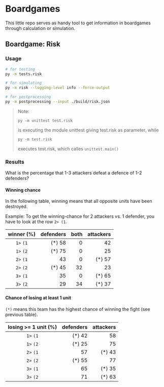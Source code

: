# Boardgames

This little repo serves as handy tool to get information in boardgames through calculation or simulation.

## Boardgame: Risk

### Usage

```zsh
# for testing
py -m tests.risk

# for simulating
py -m risk --logging-level info --force-output

# for postprocessing
py -m postprocessing --input ./build/risk.json
```

> Note:
>
> `py -m unittest test.risk`
>
> is executing the module unittest giving test.risk as parameter, while
>
> `py -m test.risk`
>
> executes test.risk, which calles `unittest.main()`

### Results

What is the percentage that 1-3 attackers defeat a defence of 1-2 defenders?

#### Winning chance

In the following table, winning means that all opposite units have been destroyed.

Example: To get the winning-chance for 2 attackers vs. 1 defender, you have to look at the row `2> (1`.

| winner (%) |   defenders   |    both     |   attackers   |
|:----------:|--------------:|------------:|--------------:|
|  `1>` `(1` |     (*) 58    |         0   |         42    |
|  `1>` `(2` |     (*) 75    |         0   |         25    |
|  `2>` `(1` |         43    |         0   |     (*) 57    |
|  `2>` `(2` |     (*) 45    |        32   |         23    |
|  `3>` `(1` |         35    |         0   |     (*) 65    |
|  `3>` `(2` |         29    |        34   |     (*) 37    |

#### Chance of losing at least 1 unit

`(*)` means this team has the highest chance of winning the fight (see previous table).

| losing >= 1 unit (%) |   defenders   |   attackers   |
|:--------------------:|--------------:|--------------:|
|      `1>` `(1`       |   (*) 42      |       58      |
|      `1>` `(2`       |   (*) 25      |       75      |
|      `2>` `(1`       |       57      |   (*) 43      |
|      `2>` `(2`       |   (*) 55      |       77      |
|      `3>` `(1`       |       65      |   (*) 35      |
|      `3>` `(2`       |       71      |   (*) 63      |